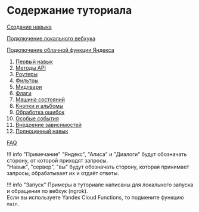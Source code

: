 # Содержание туториала

[Создание навыка](create-skill.md)

[Подключение локального вебхука](connect-webhook.md)

[Подключение облачной функции Яндекса](connect-yandex-functions.md)

1. [Первый навык](first-skill.md)
2. [Методы API](methods.md)
3. [Роутеры](routers.md)
4. [Фильтры](filters.md)
5. [Мидлвари](middlewares.md)
6. [Флаги](flags.md)
7. [Машина состояний](finite-state-machine.md)
8. [Кнопки и альбомы](builders.md)
9. [Обработка ошибок](error-handling.md)
10. [Особые события](special-events.md)
11. [Внедрение зависимостей](dependency-injection.md)
12. [Полноценный навык](full-skill.md)

[FAQ](faq.md)

!!! info "Примечание"
    "Яндекс", "Алиса" и "Диалоги" будут обозначать сторону, от которой приходят запросы. \
    "Навык", "сервер", "вы" будут обозначать сторону, которая принимает запросы, обрабатывает их и отдаёт ответы.

!!! info "Запуск"
    Примеры в туториале написаны для локального запуска и обращения по вебхук (ngrok). \
    Если вы используете Yandex Cloud Functions, то подмените функцию `main`.
